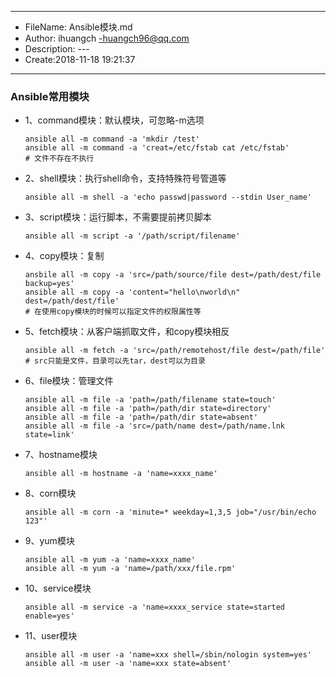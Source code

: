 ___
- FileName: Ansible模块.md
- Author: ihuangch -huangch96@qq.com
- Description: ---
- Create:2018-11-18 19:21:37
___

### Ansible常用模块
- 1、command模块：默认模块，可忽略-m选项
	```
	ansible all -m command -a 'mkdir /test'
	ansible all -m command -a 'creat=/etc/fstab cat /etc/fstab'
	# 文件不存在不执行
	```
- 2、shell模块：执行shell命令，支持特殊符号管道等
	```
	ansible all -m shell -a 'echo passwd|password --stdin User_name'
	```

- 3、script模块：运行脚本，不需要提前拷贝脚本
	```
	ansible all -m script -a '/path/script/filename'
	```

- 4、copy模块：复制
	```
	ansbile all -m copy -a 'src=/path/source/file dest=/path/dest/file backup=yes'
	ansible all -m copy -a 'content="hello\nworld\n" dest=/path/dest/file'
	# 在使用copy模块的时候可以指定文件的权限属性等
	```

- 5、fetch模块：从客户端抓取文件，和copy模块相反
	```
	ansible all -m fetch -a 'src=/path/remotehost/file dest=/path/file'
	# src只能是文件，目录可以先tar，dest可以为目录
	```

- 6、file模块：管理文件
	```
	ansible all -m file -a 'path=/path/filename state=touch'
	ansible all -m file -a 'path=/path/dir state=directory'
	ansible all -m file -a 'path=/path/dir state=absent'
	ansible all -m file -a 'src=/path/name dest=/path/name.lnk state=link' 
	```

- 7、hostname模块
	```
	ansible all -m hostname -a 'name=xxxx_name'
	```

- 8、corn模块
	```
	ansible all -m corn -a 'minute=* weekday=1,3,5 job="/usr/bin/echo 123"'
	```

- 9、yum模块
	```
	ansible all -m yum -a 'name=xxxx_name'
	ansible all -m yum -a 'name=/path/xxx/file.rpm'
	```

- 10、service模块
	```
	ansible all -m service -a 'name=xxxx_service state=started enable=yes'
	```

- 11、user模块
	```
	ansible all -m user -a 'name=xxx shell=/sbin/nologin system=yes'
	ansible all -m user -a 'name=xxx state=absent'
	```


